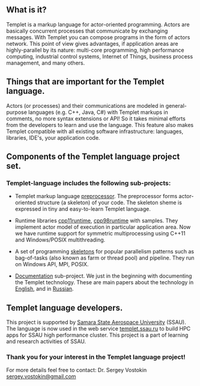What is it?
-----------
Templet is a markup language for actor-oriented programming. Actors are basically concurrent processes that communicate by exchanging messages. With Templet you can compose programs in the form of actors network. This point of view gives advantages, if application areas are highly-parallel by its nature: multi-core programming, high performance computing, industrial control systems, Internet of Things, business process management, and many others.

Things that are important for the Templet language.
---------------------------------------------------
Actors (or processes) and their communications are modeled in general-purpose languages (e.g. C++, Java, C#) with Templet markups in comments, no more syntax extensions or API! So it takes minimal efforts from the developers to learn and use the language. This feature also makes Templet compatible with all existing software infrastructure: languages, libraries, IDE's, your application code.

Components of the Templet language project set.
-----------------------------------------------
### Templet-language includes the following sub-projects:
* Templet markup language [preprocessor](https://github.com/Templet-language/preprocessor). The preprocessor forms actor-oriented structure (a skeleton) of your code. The skeleton sheme is expressed in tiny and easy-to-learn Templet language.

* Runtime libraries [cpp11runtime](https://github.com/Templet-language/cpp11runtime), [cpp98runtime](https://github.com/Templet-language/cpp98runtime) with samples. They implement actor model of execution in particular application area. Now we have runtime support for symmetric multiprocessing using C++11 and Windows/POSIX multithreading.

* A set of programming [skeletons](https://github.com/Templet-language/cppskeletons) for popular parallelism patterns such as bag-of-tasks (also known as farm or thread pool) and pipeline. They run on Windows API, MPI, POSIX.

* [Documentation](https://github.com/Templet-language/documentation) sub-project. We just in the beginning with documenting the Templet technology. These are main papers about the technology in [English](http://arxiv.org/abs/1412.0981), and in [Russian](http://dx.doi.org/10.14498/vsgtu1334).

Templet language developers.
----------------------------
This project is supported by [Samara State Aerospace University](http://www.ssau.ru/english) (SSAU). The language is now used in the web service [templet.ssau.ru](http://templet.ssau.ru/#eng) to build HPC apps for SSAU high performance cluster. This project is a part of learning and research activities of SSAU.

### Thank you for your interest in the Templet language project!
For more details feel free to contact:
Dr. Sergey Vostokin <sergey.vostokin@gmail.com>


